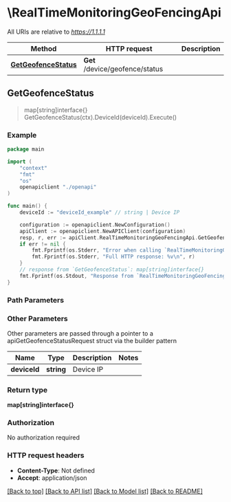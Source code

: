 # \RealTimeMonitoringGeoFencingApi

All URIs are relative to *https://1.1.1.1*

Method | HTTP request | Description
------------- | ------------- | -------------
[**GetGeofenceStatus**](RealTimeMonitoringGeoFencingApi.md#GetGeofenceStatus) | **Get** /device/geofence/status | 



## GetGeofenceStatus

> map[string]interface{} GetGeofenceStatus(ctx).DeviceId(deviceId).Execute()





### Example

```go
package main

import (
    "context"
    "fmt"
    "os"
    openapiclient "./openapi"
)

func main() {
    deviceId := "deviceId_example" // string | Device IP

    configuration := openapiclient.NewConfiguration()
    apiClient := openapiclient.NewAPIClient(configuration)
    resp, r, err := apiClient.RealTimeMonitoringGeoFencingApi.GetGeofenceStatus(context.Background()).DeviceId(deviceId).Execute()
    if err != nil {
        fmt.Fprintf(os.Stderr, "Error when calling `RealTimeMonitoringGeoFencingApi.GetGeofenceStatus``: %v\n", err)
        fmt.Fprintf(os.Stderr, "Full HTTP response: %v\n", r)
    }
    // response from `GetGeofenceStatus`: map[string]interface{}
    fmt.Fprintf(os.Stdout, "Response from `RealTimeMonitoringGeoFencingApi.GetGeofenceStatus`: %v\n", resp)
}
```

### Path Parameters



### Other Parameters

Other parameters are passed through a pointer to a apiGetGeofenceStatusRequest struct via the builder pattern


Name | Type | Description  | Notes
------------- | ------------- | ------------- | -------------
 **deviceId** | **string** | Device IP | 

### Return type

**map[string]interface{}**

### Authorization

No authorization required

### HTTP request headers

- **Content-Type**: Not defined
- **Accept**: application/json

[[Back to top]](#) [[Back to API list]](../README.md#documentation-for-api-endpoints)
[[Back to Model list]](../README.md#documentation-for-models)
[[Back to README]](../README.md)

